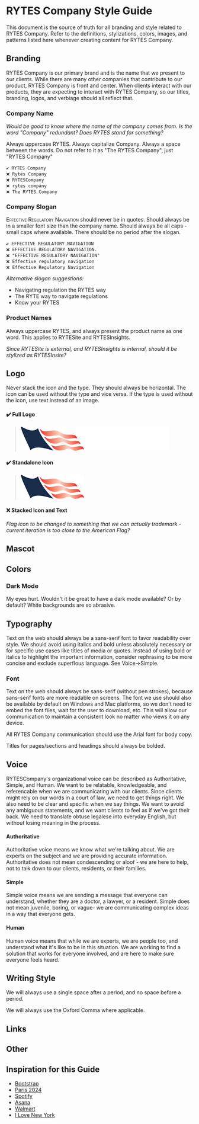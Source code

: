 # RYTES Company Style Guide

This document is the source of truth for all branding and style related to RYTES Company. Refer to the definitions, stylizations, colors, images, and patterns listed here whenever creating content for RYTES Company.

## Branding

RYTES Company is our primary brand and is the name that we present to our clients. While there are many other companies that contribute to our product, RYTES Company is front and center. When clients interact with our products, they are expecting to interact with RYTES Company, so our titles, branding, logos, and verbiage should all reflect that.

### Company Name

*Would be good to know where the name of the company comes from. Is the word "Company" redundant? Does RYTES stand for something?*

Always uppercase RYTES. Always capitalize Company. Always a space between the words. Do not refer to it as "The RYTES Company", just "RYTES Company"

```
✔️ RYTES Company
❌ Rytes Company
❌ RYTESCompany
❌ rytes company
❌ The RYTES Company
```

### Company Slogan

<span style="font-variant:small-caps;">Effective Regulatory Navigation</span> should never be in quotes. Should always be in a smaller font size than the company name. Should always be all caps - small caps where available. There should be no period after the slogan.

```
✔️ EFFECTIVE REGULATORY NAVIGATION
❌ EFFECTIVE REGULATORY NAVIGATION.
❌ "EFFECTIVE REGULATORY NAVIGATION"
❌ Effective regulatory navigation
❌ Effective Regulatory Navigation
```

*Alternative slogan suggestions:*

- Navigating regulation the RYTES way
- The RYTE way to navigate regulations
- Know your RYTES

### Product Names

Always uppercase RYTES, and always present the product name as one word. This applies to RYTESite and RYTESInsights.

*Since RYTESite is external, and RYTESInsights is internal, should it be stylized as RYTESInsite?*

## Logo

Never stack the icon and the type. They should always be horizontal. The icon can be used without the type and vice versa. If the type is used without the icon, use text instead of an image.

#### ✔️ Full Logo 

> ![](rytes-company-logo-light-400x65.png)

#### ✔️ Standalone Icon

> ![](rytes-company-flag.png)

#### ❌ Stacked Icon and Text

*Flag icon to be changed to something that we can actually trademark - current iteration is too close to the American Flag?*

## Mascot



## Colors

### Dark Mode
My eyes hurt. Wouldn't it be great to have a dark mode available? Or by default? White backgrounds are so abrasive.


## Typography

Text on the web should always be a sans-serif font to favor readability over style. We should avoid using italics and bold unless absolutely necessary or for specific use cases like titles of media or quotes. Instead of using bold or italics to highlight the important information, consider rephrasing to be more concise and exclude superflous language. See Voice->Simple.

### Font

Text on the web should always be sans-serif (without pen strokes), because sans-serif fonts are more readable on screens. The font we use should also be available by default on Windows and Mac platforms, so we don't need to embed the font files, wait for the user to download, etc. This will allow our communication to maintain a consistent look no matter who views it on any device.

All RYTES Company communication should use the Arial font for body copy.

Titles for pages/sections and headings should always be bolded.

## Voice
RYTESCompany's organizational voice can be described as Authoritative, Simple, and Human. We want to be relatable, knowledgeable, and referencable when we are communicating with our clients. Since clients might rely on our words in a court of law, we need to get things right. We also need to be clear and specific when we say things. We want to avoid any ambiguous statements, and we want clients to feel as if we've got their back. We need to translate obtuse legalese into everyday English, but without losing meaning in the process.

#### Authoritative
Authoritative voice means we know what we're talking about. We are experts on the subject and we are providing accurate information. Authoritative does not mean condescending or aloof - we are here to help, not to talk down to our clients, residents, or their families.

#### Simple
Simple voice means we are sending a message that everyone can understand, whether they are a doctor, a lawyer, or a resident. Simple does not mean juvenile, boring, or vague- we are communicating complex ideas in a way that everyone gets. 

#### Human
Human voice means that while we are experts, we are people too, and understand what it's like to be in this situation. We are working to find a solution that works for everyone involved, and are here to make sure everyone feels heard.

## Writing Style

We will always use a single space after a period, and no space before a period.

We will always use the Oxford Comma where applicable. 


## Links

## Other

## Inspiration for this Guide

- [Bootstrap](https://getbootstrap.com/docs/4.0/about/brand/)
- [Paris 2024](https://www.paris2024.org/en/design/)
- [Spotify](https://developer.spotify.com/documentation/design)
- [Asana](https://asana.com/brand)
- [Walmart](https://walmartbrandcenter.lingoapp.com/s/de9qpe/?v=13)
- [I Love New York](https://issuu.com/lukaszkulakowski/docs/8278452-i-love-new-york-brand-guide)
